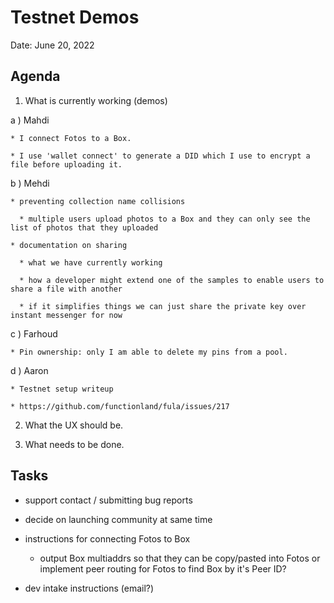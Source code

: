 # Testnet Demos

Date: June 20, 2022

## Agenda

1.  What is currently working (demos)

  a ) Mahdi

    * I connect Fotos to a Box.

    * I use 'wallet connect' to generate a DID which I use to encrypt a file before uploading it.

  b ) Mehdi

    * preventing collection name collisions

      * multiple users upload photos to a Box and they can only see the list of photos that they uploaded

    * documentation on sharing

      * what we have currently working

      * how a developer might extend one of the samples to enable users to share a file with another

      * if it simplifies things we can just share the private key over instant messenger for now


  c ) Farhoud

    * Pin ownership: only I am able to delete my pins from a pool.

  d ) Aaron

    * Testnet setup writeup

    * https://github.com/functionland/fula/issues/217

2.  What the UX should be.

3.  What needs to be done.

## Tasks

* support contact / submitting bug reports

* decide on launching community at same time

* instructions for connecting Fotos to Box
  * output Box multiaddrs so that they can be copy/pasted into Fotos or implement peer routing for Fotos to find Box by it's Peer ID?

* dev intake instructions (email?)
